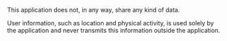This application does not, in any way, share any kind of data.

User information, such as location and physical activity, is used solely by the application and never transmits this information outside the application.
